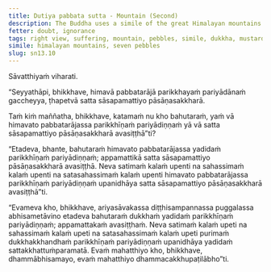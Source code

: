 ```yaml
---
title: Dutiya pabbata sutta - Mountain (Second)
description: The Buddha uses a simile of the great Himalayan mountains that have been exhausted and depleted to illustrate the extent of suffering that is exhausted and overcome by a disciple of the noble ones who has attained right view.
fetter: doubt, ignorance
tags: right view, suffering, mountain, pebbles, simile, dukkha, mustard seeds, Himalayas, sn, sn12-21, sn13
simile: himalayan mountains, seven pebbles
slug: sn13.10
---
```


Sāvatthiyaṁ viharati.

“Seyyathāpi, bhikkhave, himavā pabbatarājā parikkhayaṁ pariyādānaṁ gaccheyya, ṭhapetvā satta sāsapamattiyo pāsāṇasakkharā.

Taṁ kiṁ maññatha, bhikkhave, katamaṁ nu kho bahutaraṁ, yaṁ vā himavato pabbatarājassa parikkhīṇaṁ pariyādiṇṇaṁ yā vā satta sāsapamattiyo pāsāṇasakkharā avasiṭṭhā”ti?

“Etadeva, bhante, bahutaraṁ himavato pabbatarājassa yadidaṁ parikkhīṇaṁ pariyādiṇṇaṁ; appamattikā satta sāsapamattiyo pāsāṇasakkharā avasiṭṭhā. Neva satimaṁ kalaṁ upenti na sahassimaṁ kalaṁ upenti na satasahassimaṁ kalaṁ upenti himavato pabbatarājassa parikkhīṇaṁ pariyādiṇṇaṁ upanidhāya satta sāsapamattiyo pāsāṇasakkharā avasiṭṭhā”ti.

“Evameva kho, bhikkhave, ariyasāvakassa diṭṭhisampannassa puggalassa abhisametāvino etadeva bahutaraṁ dukkhaṁ yadidaṁ parikkhīṇaṁ pariyādiṇṇaṁ; appamattakaṁ avasiṭṭhaṁ. Neva satimaṁ kalaṁ upeti na sahassimaṁ kalaṁ upeti na satasahassimaṁ kalaṁ upeti purimaṁ dukkhakkhandhaṁ parikkhīṇaṁ pariyādiṇṇaṁ upanidhāya yadidaṁ sattakkhattuṁparamatā. Evaṁ mahatthiyo kho, bhikkhave, dhammābhisamayo, evaṁ mahatthiyo dhammacakkhupaṭilābho”ti.
